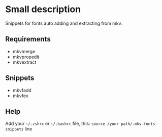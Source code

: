 # Small description
Snippets for fonts auto adding and extracting from mkv.

## Requirements
- mkvmerge
- mkvpropedit
- mkvextract

## Snippets
- mkvfadd
- mkvfex


## Help
Add your `~/.zshrc` or `~/.bashrc` file, this: `source /your path/.mkv-fonts-snippets` line
